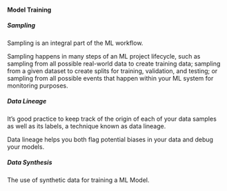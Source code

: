 #### Model Training 

##### Sampling 
Sampling is an integral part of the ML workflow. 

Sampling happens in many steps of an ML project lifecycle, such as sampling from all possible real-world data to create training data; sampling from a given dataset to create splits for training, validation, and testing; or sampling from all possible events that happen within your ML system for monitoring purposes. 

##### Data Lineage 
It’s good practice to keep track of the origin of each of your data samples as well as its labels, a technique known as data lineage. 

Data lineage helps you both flag potential biases in your data and debug your models. 

##### Data Synthesis
The use of synthetic data for training a ML Model. 